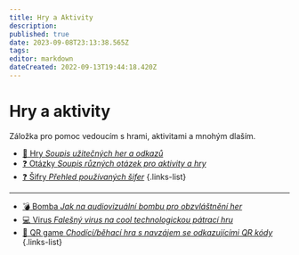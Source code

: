 ```yaml
---
title: Hry a Aktivity
description: 
published: true
date: 2023-09-08T23:13:38.565Z
tags: 
editor: markdown
dateCreated: 2022-09-13T19:44:18.420Z
---
```


# Hry a aktivity

Záložka pro pomoc vedoucím s hrami, aktivitami a mnohým dlaším.

- [:game_die: Hry *Soupis užitečných her a odkazů*](Hry)
- [:question: Otázky *Soupis různých otázek pro aktivity a hry*](otazky)
- [:question: Šifry *Přehled používaných šifer*](sifry)
{.links-list}
---
- [:bomb: Bomba *Jak na audiovizuální bombu pro obzvláštnění her*](bomba)
- [:computer: Virus *Falešný virus na cool technologickou pátrací hru*](homer-virus)
- [:mag_right: QR game *Chodící/běhací hra s navzájem se odkazujícími QR kódy*](qr-game)
{.links-list}


